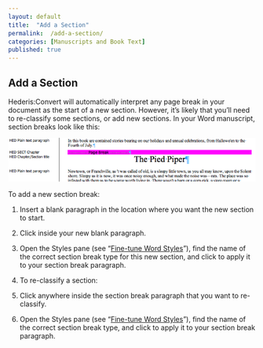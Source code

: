 ```yaml
---
layout: default
title:  "Add a Section"
permalink:  /add-a-section/
categories: [Manuscripts and Book Text]
published: true
---
```


<section data-type="chapter" class="hsecchapter" data-hederis-type="hsecchapter" id="add-a-section" data-pi-attrs="id: add-a-section" role="doc-chapter" title="Add a Section"><h1 data-hederis-type="hblkchaptitle" class="hblkchaptitle" id="pD6ORpedx">Add a Section</h1>
    <p class="hblkp" data-hederis-type="hblkp" id="p6IRoObq3">Hederis:Convert will automatically interpret any page break in your document as the start of a new section. However, it&#8217;s likely that you&#8217;ll need to re-classify some sections, or add new sections. In your Word manuscript, section breaks look like this:</p>
    <img data-hederis-type="hblkimg" class="hblkimg" id="pM8UQNJeF" src="/images/sectbr.png"/>
    <p class="hblkp" data-hederis-type="hblkp" id="pZ7L0PyW8">To add a new section break:</p>
    <ol class="hwprnum-list" data-hederis-type="hwprnum-list" id="p1828Tv8c"><li class="hblkoli" data-hederis-type="hblkoli" id="li5NSqDDwW"><p class="hblkoli" data-hederis-type="hblkoli" id="pZVVjUsRo">Insert a blank paragraph in the location where you want the new section to start.</p></li>
    <li class="hblkoli" data-hederis-type="hblkoli" id="lihOvBbM1A"><p class="hblkoli" data-hederis-type="hblkoli" id="pRUBtiE3I">Click inside your new blank paragraph.</p></li>
    <li class="hblkoli" data-hederis-type="hblkoli" id="li4b1YXhsC"><p class="hblkoli" data-hederis-type="hblkoli" id="pantU7Xqq">Open the Styles pane (see &#8220;<a href="{% post_url 2019-05-22-14-Fine-tuneWordStyles %}"><span class="Hyperlink">Fine-tune Word Styles</span></a>&#8221;), find the name of the correct section break type for this new section, and click to apply it to your section break paragraph.</p></li>
    <li class="hblkoli" data-hederis-type="hblkoli" id="li1a22zpw7"><p class="hblkoli" data-hederis-type="hblkoli" id="pOlBxRhLM">To re-classify a section:</p></li>
    <li class="hblkoli" data-hederis-type="hblkoli" id="liBkJvhDOx"><p class="hblkoli" data-hederis-type="hblkoli" id="p1xUDei2e">Click anywhere inside the section break paragraph that you want to re-classify.</p></li>
    <li class="hblkoli" data-hederis-type="hblkoli" id="litpaIzltR"><p class="hblkoli" data-hederis-type="hblkoli" id="pinnzDziH">Open the Styles pane (see &#8220;<a href="{% post_url 2019-05-22-14-Fine-tuneWordStyles %}"><span class="Hyperlink">Fine-tune Word Styles</span></a>&#8221;), find the name of the correct section break type, and click to apply it to your section break paragraph.</p></li>
    </ol>
    </section>
    
